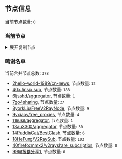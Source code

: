 
## 节点信息
当前节点数量: `0`
### 当前节点
<details>
  <summary>展开复制节点</summary>

    

</details>

### 鸣谢名单
当前合并节点总数: `378`
- [2hello-world-1989/cn-news](https://github.com/hello-world-1989/cn-news), 节点数量: `12`
- [40xJins/x.sub](https://github.com/0xJins/x.sub), 节点数量: `188`
- [6ljsshd/aggregator](https://github.com/ljsshd/aggregator), 节点数量: `1`
- [7go4sharing](https://github.com/go4sharing), 节点数量: `27`
- [8yorkLiu/FreeV2RayNode](https://github.com/yorkLiu/FreeV2RayNode), 节点数量: `9`
- [9vxiaov/free_proxies](https://github.com/vxiaov/free_proxies), 节点数量: `4`
- [11liusil/aggregator](https://github.com/liusil/aggregator), 节点数量: `1`
- [13au3300/aggregator](https://github.com/au3300/aggregator), 节点数量: `30`
- [14PuddinCat/BestClash](https://github.com/PuddinCat/BestClash), 节点数量: `6`
- [18HeFung/V2RaySub](https://github.com/HeFung/V2RaySub), 节点数量: `103`
- [40firefoxmmx2/v2rayshare_subcription](https://github.com/firefoxmmx2/v2rayshare_subcription), 节点数量: `0`
- [99电报群分享1](https://github.com/cdddbc/getAirport), 节点数量: `0`


